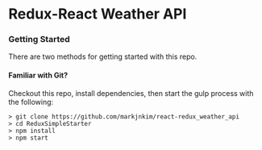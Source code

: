 # Redux-React Weather API

### Getting Started

There are two methods for getting started with this repo.

#### Familiar with Git?
Checkout this repo, install dependencies, then start the gulp process with the following:

```
> git clone https://github.com/markjnkim/react-redux_weather_api
> cd ReduxSimpleStarter
> npm install
> npm start
```
